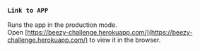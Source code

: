
### `Link to APP`

Runs the app in the production mode.<br />
Open [https://beezy-challenge.herokuapp.com/](https://beezy-challenge.herokuapp.com/) to view it in the browser.


